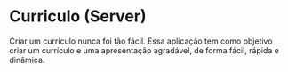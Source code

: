 # Curriculo (Server)

Criar um currículo nunca foi tão fácil. Essa aplicação tem como objetivo criar um currículo e uma apresentação agradável, de forma fácil, rápida e dinâmica.